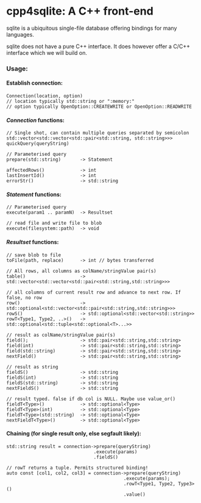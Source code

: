 # cpp4sqlite: A C++ front-end

sqlite is a ubiquitous single-file database offering bindings for many languages.

sqlite does not have a pure C++ interface. It does however offer a C/C++ interface which we will build on.

### Usage:
#### Establish connection:
    Connection(location, option)
    // location typically std::string or ":memory:"
    // option typically OpenOption::CREATEWRITE or OpenOption::READWRITE
#### _Connection_ functions:
    // Single shot, can contain multiple queries separated by semicolon
    std::vector<std::vector<std::pair<std::string, std::string>>> quickQuery(queryString)

    // Parameterised query
    prepare(std::string)       -> Statement                                                     

    affectedRows()             -> int                                                                    
    lastInsertId()             -> int                                                                  
    errorStr()                 -> std::string
#### _Statement_ functions:
    // Parameterised query
    execute(param1 .. paramN)  -> Resultset 

    // read file and write file to blob
    execute(filesystem::path)  -> void
#### _Resultset_ functions:
    // save blob to file                                                                  
    toFile(path, replace)      -> int // bytes transferred                
                                                                                          
    // All rows, all columns as colName/stringValue pair(s)                               
    table()                    -> std::vector<std::vector<std::pair<std::string,std::string>>>                 
                                                                                          
    // all columns of current result row and advance to next row. If false, no row   
    row()                      -> std::optional<std::vector<std::pair<std::string,std::string>>>                 
    rowS()                     -> std::optional<std::vector<std::string>>                                        
    rowT<Type1, Type2, ..>()   -> std::optional<std::tuple<std::optional<T>...>>              
                                                                                          
    // result as colName/stringValue pair(s)                                              
    field();                   -> std::pair<std::string,std::string>                                
    field(int)                 -> std::pair<std::string,std::string>                                
    field(std::string)         -> std::pair<std::string,std::string>                                
    nextField()                -> std::pair<std::string,std::string>                                
                                                                                           
    // result as string                                                                    
    fieldS()                   -> std::string                                                      
    fieldS(int)                -> std::string                                                      
    fieldS(std::string)        -> std::string                                                      
    nextFieldS()               -> std::string                                                      
                                                                                          
    // result typed. false if db col is NULL. Maybe use value_or()                        
    fieldT<Type>()             -> std::optional<Type>                                         
    fieldT<Type>(int)          -> std::optional<Type>                                         
    fieldT<Type>(std::string)  -> std::optional<Type>                                         
    nextFieldT<Type>()         -> std::optional<Type>
#### Chaining (for single result only, else segfault likely):
    std::string result = connection->prepare(queryString)                                  
                                    .execute(params)                                       
                                    .fieldS()                                              
                                                                                           
    // rowT returns a tuple. Permits structured binding!                                   
    auto const [col1, col2, col3] = connection->prepare(queryString)                       
                                               .execute(params);                           
                                               .rowT<Type1, Type2, Type3>()                
                                               .value()                                    

